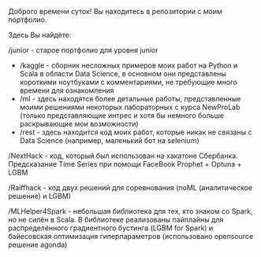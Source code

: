 Доброго времени суток! Вы находитесь в репозитории с моим портфолио.

Здесь Вы найдёте:

/junior - старое портфолио для уровня junior

- /kaggle - сборник несложных примеров моих работ на Python и Scala в области Data Science, в основном они представлены короткими ноутбуками с комментариями, не требующие много времени для ознакомления
- /ml - здесь находятся более детальные работы, представленные моими решениями некоторых лабораторных с курса NewProLab (только представляющие интрес и хотя бы немного больше раскрывающие мои возможности)
- /rest - здесь находится код моих работ, которые никак не связаны с Data Science (например, маленький бот на selenium)

/NextHack - код, который был использован на хакатоне Сбербанка. Предсказание Time Series при помощи FaceBook Prophet + Optuna + LGBM

/Raiffhack - код двух решений для соревнования (noML (аналитическое решение) и LGBM)

/MLHelper4Spark - небольшая библиотека для тех, кто знаком со Spark, но не силён в Scala. В библиотеке реализованы пайплайны для распределённого градиентного бустинга (LGBM for Spark) и байесовская оптимизация гиперпараметров (использовано opensource решение agonda)
